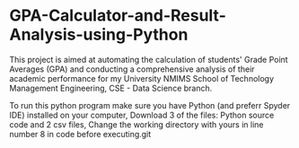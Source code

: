 # GPA-Calculator-and-Result-Analysis-using-Python

This project is aimed at automating the calculation of students' Grade Point Averages (GPA) and conducting a comprehensive analysis of their academic performance for my University NMIMS School of Technology Management Engineering, CSE - Data Science branch.

To run this python program make sure you have Python (and preferr Spyder IDE) installed on your computer, Download 3 of the files: Python source code and 2 csv files, Change the working directory with yours in line number 8 in code before executing.git
